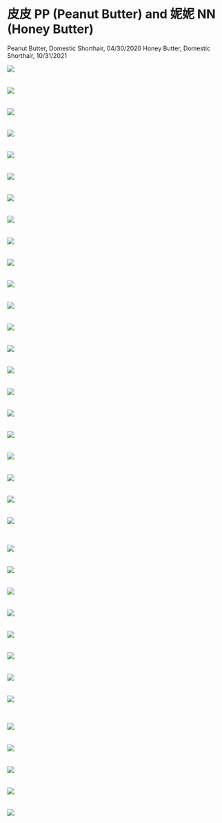 # 皮皮 PP (Peanut Butter) and 妮妮 NN (Honey Butter)

Peanut Butter, Domestic Shorthair, 04/30/2020
Honey Butter, Domestic Shorthair, 10/31/2021

<!-- PP -->
<img src="/pp/20210321.jpg" align = "center"><br><br><br>
<img src="/pp/20210114.jpeg" align = "center"><br><br><br>
<img src="/pp/WechatIMG2401.jpeg" align = "center"><br><br><br>
<img src="/pp/WechatIMG2386.jpeg" align = "center"><br><br><br>
<img src="/pp/WechatIMG2390.jpeg" align = "center"><br><br><br>
<img src="/pp/WechatIMG2397.jpeg" align = "center"><br><br><br>
<img src="/pp/WechatIMG2382.jpeg" align = "center"><br><br><br>
<img src="/pp/WechatIMG2393.jpeg" align = "center"><br><br><br>
<img src="/pp/WechatIMG2394.jpeg" align = "center"><br><br><br>
<img src="/pp/WechatIMG2395.jpeg" align = "center"><br><br><br>
<img src="/pp/20221218lulu.jpeg" align = "center"><br><br><br>
<img src="/pp/20221218rainbow.jpeg" align = "center"><br><br><br>
<img src="/pp/20210215.jpeg" align = "center"><br><br><br>
<img src="/pp/20210314.jpg" align = "center"><br><br><br>
<img src="/pp/WechatIMG2402.jpeg" align = "center"><br><br><br>
<img src="/pp/WechatIMG2388.jpeg" align = "center"><br><br><br>
<img src="/pp/WechatIMG2389.jpeg" align = "center"><br><br><br>
<img src="/pp/WechatIMG2441.jpeg" align = "center"><br><br><br>
<img src="/pp/WechatIMG3198.jpeg" align = "center"><br><br><br>
<img src="/pp/WechatIMG3400.jpeg" align = "center"><br><br><br>
<img src="/pp/20230109.jpeg" align = "center"><br><br><br>
<img src="/pp/20250521.jpeg" align = "center"><br><br><br>


<!-- ## NN -->
<img src="/nn/20230109.jpeg" align = "center"><br><br><br>
<img src="/nn/20230107.jpeg" align = "center"><br><br><br>
<img src="/nn/20230108.jpeg" align = "center"><br><br><br>
<img src="/nn/20220206.jpeg" align = "center"><br><br><br>
<img src="/nn/20220208.jpeg" align = "center"><br><br><br>
<img src="/nn/WechatIMG3398.jpeg" align = "center"><br><br><br>
<img src="/nn/20221218nnn.jpeg" align = "center"><br><br><br>
<img src="/nn/20221218nnnn.jpeg" align = "center"><br><br><br>


<!-- ## PPNN -->
<img src="/ppnn/WechatIMG3395.jpeg" align = "center"><br><br><br>
<img src="/ppnn/WechatIMG3396.jpeg" align = "center"><br><br><br>
<img src="/ppnn/WechatIMG3397.jpeg" align = "center"><br><br><br>
<img src="/ppnn/WechatIMG3399.jpeg" align = "center"><br><br><br>
<img src="/ppnn/20221218ppnn.jpeg" align = "center"><br><br><br>







